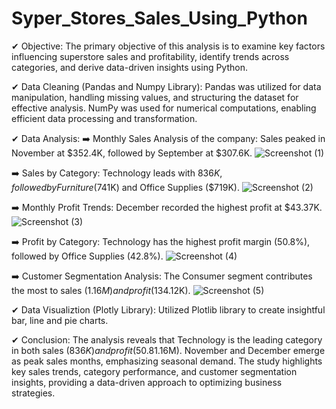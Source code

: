 # Syper_Stores_Sales_Using_Python 


✔ Objective: The primary objective of this analysis is to examine key factors influencing superstore sales and profitability, identify trends across categories, and derive data-driven insights using Python.

✔ Data Cleaning (Pandas and Numpy Library): Pandas was utilized for data manipulation, handling missing values, and structuring the dataset for effective analysis. NumPy was used for numerical computations, enabling efficient data processing and transformation.

✔ Data Analysis:
   ➡️ Monthly Sales Analysis of the company: Sales peaked in November at $352.4K, followed by September at $307.6K.
   ![Screenshot (1)](https://github.com/subhajitdey295/Python_Super_Stores_Sales/assets/73297451/9d78761e-30ef-46d3-8683-543d9ed57b78)

   ➡️ Sales by Category: Technology leads with $836K, followed by Furniture ($741K) and Office Supplies ($719K).
   ![Screenshot (2)](https://github.com/subhajitdey295/Python_Super_Stores_Sales/assets/73297451/41fe1d66-4428-48d1-9474-56eb112b5af1)

   ➡️ Monthly Profit Trends: December recorded the highest profit at $43.37K.
   ![Screenshot (3)](https://github.com/subhajitdey295/Python_Super_Stores_Sales/assets/73297451/f900ba37-f5a2-44a8-b3dc-c44483c1d583)

   ➡️ Profit by Category: Technology has the highest profit margin (50.8%), followed by Office Supplies (42.8%).
   ![Screenshot (4)](https://github.com/subhajitdey295/Python_Super_Stores_Sales/assets/73297451/daaca910-df07-4a20-89c9-3a6ee111a386)

   ➡️ Customer Segmentation Analysis: The Consumer segment contributes the most to sales ($1.16M) and profit ($134.12K).
   ![Screenshot (5)](https://github.com/subhajitdey295/Python_Super_Stores_Sales/assets/73297451/27631e19-1745-4b31-a8d3-0a73ade4963a)

✔ Data Visualiztion (Plotly Library): Utilized Plotlib library to create insightful bar, line and pie charts.

✔ Conclusion: The analysis reveals that Technology is the leading category in both sales ($836K) and profit (50.8%), while Consumers drive the highest revenue ($1.16M). November and December emerge as peak sales months, emphasizing seasonal demand. The study highlights key sales trends, category performance, and customer segmentation insights, providing a data-driven approach to optimizing business strategies.
